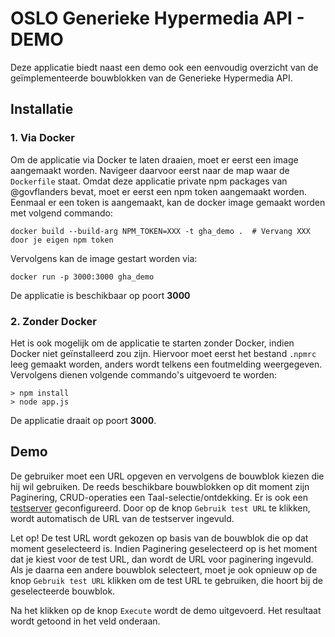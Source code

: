 # OSLO Generieke Hypermedia API - DEMO

Deze applicatie biedt naast een demo ook een eenvoudig overzicht van de geïmplementeerde bouwblokken van de Generieke Hypermedia API.

## Installatie

### 1. Via Docker

Om de applicatie via Docker te laten draaien, moet er eerst een image aangemaakt worden. Navigeer daarvoor eerst naar de map waar de `Dockerfile` staat. Omdat deze applicatie private npm packages van @govflanders bevat, moet er eerst een npm token aangemaakt worden. Eenmaal er een token is aangemaakt, kan de docker image gemaakt worden met volgend commando:
```
docker build --build-arg NPM_TOKEN=XXX -t gha_demo .  # Vervang XXX door je eigen npm token
```
Vervolgens kan de image gestart worden via:
```
docker run -p 3000:3000 gha_demo
```
De applicatie is beschikbaar op poort **3000**

### 2. Zonder Docker

Het is ook mogelijk om de applicatie te starten zonder Docker, indien Docker niet geïnstalleerd zou zijn. Hiervoor moet eerst het bestand `.npmrc` leeg gemaakt worden, anders wordt telkens een foutmelding weergegeven. Vervolgens dienen volgende commando's uitgevoerd te worden:
```
> npm install
> node app.js
```
De applicatie draait op poort **3000**.

## Demo

De gebruiker moet een URL opgeven en vervolgens de bouwblok kiezen die hij wil gebruiken. De reeds beschikbare bouwblokken op dit moment zijn Paginering, CRUD-operaties een Taal-selectie/ontdekking. Er is ook een [testserver](https://github.com/Informatievlaanderen/generic-hypermedia-api-client-testserver) geconfigureerd. Door op de knop `Gebruik test URL` te klikken, wordt automatisch de URL van de testserver ingevuld.

Let op! De test URL wordt gekozen op basis van de bouwblok die op dat moment geselecteerd is. Indien Paginering geselecteerd op is het moment dat je kiest voor de test URL, dan wordt de URL voor paginering ingevuld. Als je daarna een andere bouwblok selecteert, moet je ook opnieuw op de knop `Gebruik test URL` klikken om de test URL te gebruiken, die hoort bij de geselecteerde bouwblok.

Na het klikken op de knop `Execute` wordt de demo uitgevoerd. Het resultaat wordt getoond in het veld onderaan.
